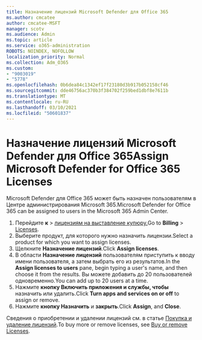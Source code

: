 ```yaml
---
title: Назначение лицензий Microsoft Defender для Office 365
ms.author: cmcatee
author: cmcatee-MSFT
manager: scotv
ms.audience: Admin
ms.topic: article
ms.service: o365-administration
ROBOTS: NOINDEX, NOFOLLOW
localization_priority: Normal
ms.collection: Adm_O365
ms.custom:
- "9003019"
- "5778"
ms.openlocfilehash: 0b6dea84c1342ef17f23180d3b917b052158cf46
ms.sourcegitcommit: dde46756ac370b3f384702f259bed1dbf8e7611b
ms.translationtype: MT
ms.contentlocale: ru-RU
ms.lasthandoff: 03/10/2021
ms.locfileid: "50601837"
---
```

# <a name="assign-microsoft-defender-for-office-365-licenses"></a><span data-ttu-id="4eb95-102">Назначение лицензий Microsoft Defender для Office 365</span><span class="sxs-lookup"><span data-stu-id="4eb95-102">Assign Microsoft Defender for Office 365 Licenses</span></span>

<span data-ttu-id="4eb95-103">Microsoft Defender для Office 365 может быть назначен пользователям в Центре администрирования Microsoft 365.</span><span class="sxs-lookup"><span data-stu-id="4eb95-103">Microsoft Defender for Office 365 can be assigned to users in the Microsoft 365 Admin Center.</span></span>

1. <span data-ttu-id="4eb95-104">Перейдите **к**  >  [лицензиям на выставление купюру.](https://go.microsoft.com/fwlink/p/?linkid=842264)</span><span class="sxs-lookup"><span data-stu-id="4eb95-104">Go to **Billing** > [Licenses](https://go.microsoft.com/fwlink/p/?linkid=842264).</span></span>
2. <span data-ttu-id="4eb95-105">Выберите продукт, для которого нужно назначить лицензии.</span><span class="sxs-lookup"><span data-stu-id="4eb95-105">Select a product for which you want to assign licenses.</span></span>
3. <span data-ttu-id="4eb95-106">Щелкните **Назначение лицензий**.</span><span class="sxs-lookup"><span data-stu-id="4eb95-106">Click **Assign licenses**.</span></span>
4. <span data-ttu-id="4eb95-107">В области **Назначение лицензий**  пользователям приступить к вводу имени пользователя, а затем выбрать его из результатов.</span><span class="sxs-lookup"><span data-stu-id="4eb95-107">In the **Assign licenses to users**  pane, begin typing a user's name, and then choose it from the results.</span></span> <span data-ttu-id="4eb95-108">Вы можете добавить до 20 пользователей одновременно.</span><span class="sxs-lookup"><span data-stu-id="4eb95-108">You can add up to 20 users at a time.</span></span>
5. <span data-ttu-id="4eb95-109">Нажмите **кнопку Включить приложения и службы, чтобы**  назначить или удалить.</span><span class="sxs-lookup"><span data-stu-id="4eb95-109">Click **Turn apps and services on or off**  to assign or remove.</span></span>
6. <span data-ttu-id="4eb95-110">Нажмите **кнопку Назначить** и  **закрыть**.</span><span class="sxs-lookup"><span data-stu-id="4eb95-110">Click **Assign**, and  **Close**.</span></span>

<span data-ttu-id="4eb95-111">Сведения о приобретении и удалении лицензий см. в статье [Покупка и удаление лицензий](https://docs.microsoft.com/microsoft-365/commerce/licenses/buy-licenses#buy-or-remove-licenses-for-your-business-subscription).</span><span class="sxs-lookup"><span data-stu-id="4eb95-111">To buy more or remove licenses, see [Buy or remove Licenses](https://docs.microsoft.com/microsoft-365/commerce/licenses/buy-licenses#buy-or-remove-licenses-for-your-business-subscription).</span></span>